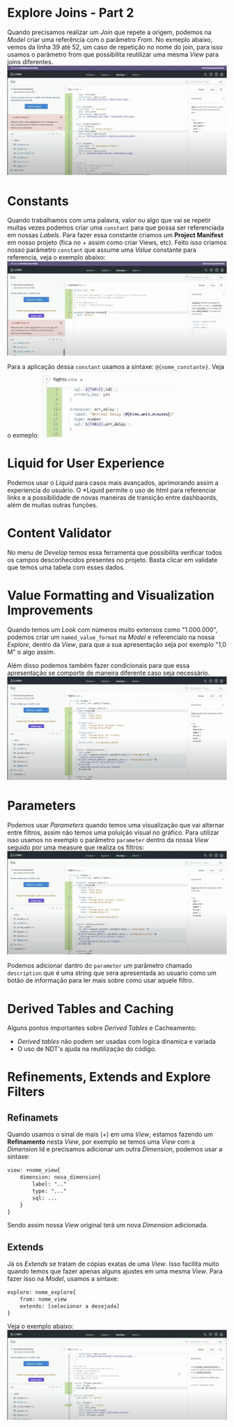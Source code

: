 # Explore Joins - Part 2
Quando precisamos realizar um *Join* que repete a origem, podemos na *Model* criar uma referência com o parâmetro *From*. No exmeplo abaixo, vemos da linha 39 até 52, um caso de repetição no nome do join, para isso usamos o parâmetro from que possibilita reutilizar uma mesma *View* para joins diferentes.
![From](Imagens/From.png)

# Constants
Quando trabalhamos com uma palavra, valor ou algo que vai se repetir muitas vezes podemos criar uma ```constant``` para que possa ser referenciada em nossas *Labels*. 
Para fazer essa constante criamos um **Project Manifest** em nosso projeto (fica no + assim como criar Views, etc). Feito isso criamos nosso parâmetro ```constant``` que assume uma *Value* constante para referencia, veja o exemplo abaixo:
![Manifest](Imagens/Manifest.png)

Para a aplicação dessa ```constant``` usamos a sintaxe: ```@{nome_constante}```. Veja o exmeplo:
![Constant](Imagens/Constant.png)

# Liquid for User Experience
Podemos usar o *Liquid* para casos mais avançados, aprimorando assim a experiencia do usuário. O *Liquid permite o uso de html para referenciar links e a possibilidade de novas maneiras de transição entre dashbaords, além de muitas outras funções.

# Content Validator
No menu de *Develop* temos essa ferramenta que possibilita verificar todos os campos desconhecidos presentes no projeto. Basta clicar em validate que temos uma tabela com esses dados.

# Value Formatting and Visualization Improvements
Quando temos um *Look* com números muito extensos como "1.000.000", podemos criar um ```named_value_format``` na *Model* e referencialo na nossa *Explore*, dentro da *View*, para que a sua apresentação seja por exemplo "1,0 M" o algo assim.

Além disso podemos também fazer condicionais para que essa apresentação se comporte de maneira diferente caso seja necessário.
![Named Value Format](Imagens/Parameters.png)

# Parameters
Podemos usar *Parameters* quando temos uma visualização que vai alternar entre filtros, assim não temos uma poluição visual no gráfico. Para utilizar isso usamos no exemplo o parâmetro ```parameter``` dentro da nossa *View* seguido por uma measure que realiza os filtros:
![Parameter](Imagens/parameters.png)

Podemos adicionar dantro do ```parameter``` um parâmetro chamado ```description``` que é uma string que sera apresentada ao usuario como um botão de informação para ler mais sobre como usar aquele filtro.

# Derived Tables and Caching
Alguns pontos importantes sobre *Derived Tables* e Cacheamento:
- *Derived tables* não podem ser usadas com logíca dinamica e variada
- O uso de NDT's ajuda na reutilização do código.

# Refinements, Extends and Explore Filters

## Refinamets
Quando usamos o sinal de mais (+) em uma *View*, estamos fazendo um **Refinamento** nesta *View*, por exemplo se temos uma *View* com a *Dimension* Id e precisamos adicionar um outra *Dimension*, podemos usar a sintaxe:
```
view: +nome_view{
    dimension: nova_dimension{
        label: ".."
        type: "..."
        sql: ...
    }
}
```

Sendo assim nossa *View* original terá um nova *Dimension* adicionada.

## Extends
Já os *Extends* se tratam de cópias exatas de uma *View*. Isso facilita muito quando temos que fazer apenas alguns ajustes em uma mesma *View*. Para fazer isso na *Model*, usamos a sintaxe:
```
explore: nome_explore{
    from: nome_view
    extends: [selecionar a desejada]
}
```

Veja o exemplo abaixo:
![Extends](Imagens/Extends.png)